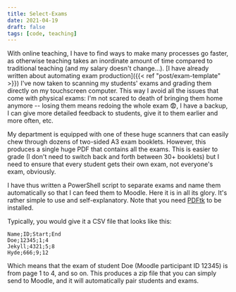 ```yaml
---
title: Select-Exams
date: 2021-04-19
draft: false
tags: [code, teaching]
---
```


With online teaching, I have to find ways to make many processes go faster, as otherwise teaching takes an inordinate amount of time compared to traditional teaching (and my salary doesn't change...).
[I have already written about automating exam production]({{< ref "post/exam-template" >}})
I've now taken to scanning my students' exams and grading them directly on my touchscreen computer.
This way I avoid all the issues that come with physical exams: I'm not scared to death of bringing them home anymore -- losing them means redoing the whole exam
😨, I have a backup, I can give more detailed feedback to students, give it to them earlier and more often, etc.

<!--more-->

My department is equipped with one of these huge scanners that can easily chew through dozens of two-sided A3 exam booklets.
However, this produces a single huge PDF that contains all the exams.
This is easier to grade (I don't need to switch back and forth between 30+ booklets) but I need to ensure that every student gets their own exam, not everyone's exam, obviously.

I have thus written a PowerShell script to separate exams and name them automatically so that I can feed them to Moodle.
Here it is in all its glory.
It's rather simple to use and self-explanatory.
Note that you need [PDFtk](https://www.pdflabs.com/tools/pdftk-server/) to be installed.

<script src="https://gist.github.com/nidrissi/a802dc0a20ecad0bc8c077ce32b6ad92.js"></script>

Typically, you would give it a CSV file that looks like this:

```csv
Name;ID;Start;End
Doe;12345;1;4
Jekyll;4321;5;8
Hyde;666;9;12
```

Which means that the exam of student Doe (Moodle participant ID 12345) is from page 1 to 4, and so on.
This produces a zip file that you can simply send to Moodle, and it will automatically pair students and exams.
